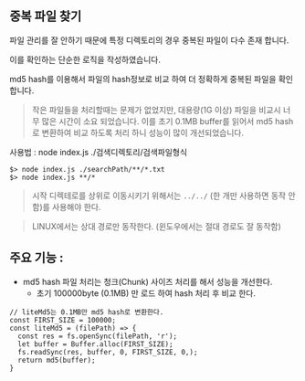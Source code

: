 ## 중복 파일 찾기

파일 관리를 잘 안하기 때문에 특정 디렉토리의 경우 중복된 파일이 다수 존재 합니다.

이를 확인하는 단순한 로직을 작성하였습니다.

md5 hash를 이용해서 파일의 hash정보로 비교 하여 더 정확하게 중복된 파일을 확인합니다.

> 작은 파일들을 처리할때는 문제가 없었지만, 대용량(1G 이상) 파일을 비교시 너무 많은 시간이 소요 되었습니다.
이를 초기 0.1MB buffer를 읽어서 md5 hash로 변환하여 비교 하도록 처리 하니 성능이 많이 개선되었습니다.

사용법 : node index.js ./검색디렉토리/검색파일형식

```
$> node index.js ./searchPath/**/*.txt
$> node index.js **/*
```

> 시작 디렉테로를 상위로 이동시키기 위해서는 ```../../``` (한 개만 사용하면 동작 안함)를 사용해야 한다.  

> LINUX에서는 상대 경로만 동작한다. (윈도우에서는 절대 경로도 잘 동작함)

## 주요 기능 : 

- md5 hash 파일 처리는 청크(Chunk) 사이즈 처리를 해서 성능을 개선한다.
  - 초기 100000byte (0.1MB) 만 로드 하여 hash 처리 후 비교 한다.

```
// liteMd5는 0.1MB만 md5 hash로 변환한다.
const FIRST_SIZE = 100000;
const liteMd5 = (filePath) => {
  const res = fs.openSync(filePath, 'r');
  let buffer = Buffer.alloc(FIRST_SIZE);
  fs.readSync(res, buffer, 0, FIRST_SIZE, 0,);
  return md5(buffer);
}
```

